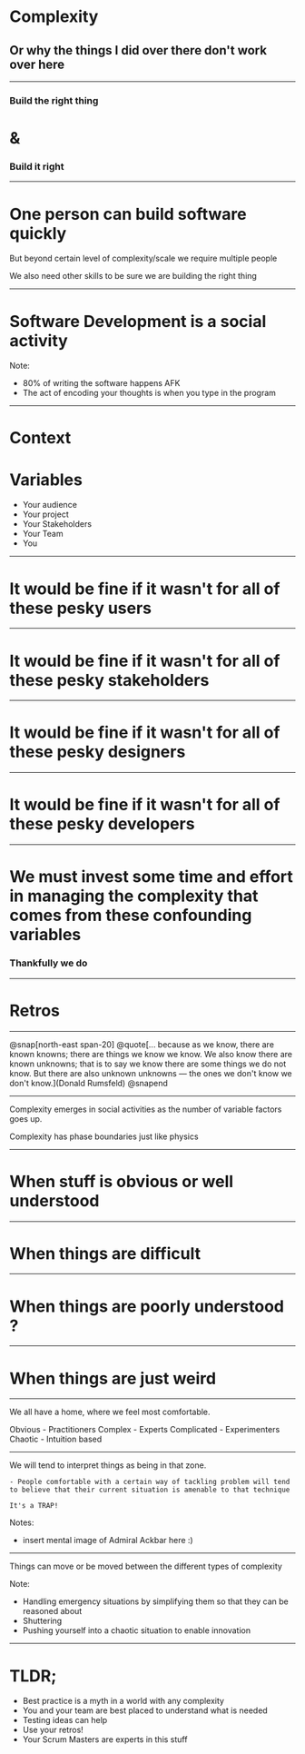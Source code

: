 
# Complexity
## Or why the things I did over there don't work over here

---

### Build the right thing 

# &

### Build it right

---
# One person can build software quickly

But beyond certain level of complexity/scale we require multiple people

We also need other skills to be sure we are building the right thing

---

# Software Development is a social activity

Note:
 - 80% of writing the software happens AFK
 - The act of encoding your thoughts is when you type in the program

---
# Context
# Variables
 - Your audience
 - Your project
 - Your Stakeholders
 - Your Team
 - You

---

# It would be fine if it wasn't for all of these pesky users

---

# It would be fine if it wasn't for all of these pesky stakeholders

---

# It would be fine if it wasn't for all of these pesky designers

---

# It would be fine if it wasn't for all of these pesky developers

---

# We must invest some time and effort in managing the complexity that comes from these confounding variables
### Thankfully we do

---

# Retros

---

@snap[north-east span-20]
@quote[... because as we know, there are known knowns; there are things we know we know. We also know there are known unknowns; that is to say we know there are some things we do not know. But there are also unknown unknowns — the ones we don't know we don't know.](Donald Rumsfeld)
@snapend

---

Complexity emerges in social activities as the number of variable factors goes up.

Complexity has phase boundaries just like physics

---

# When stuff is obvious or well understood

---

# When things are difficult

---

# When things are poorly understood ?

---

# When things are just weird

---

We all have a home, where we feel most comfortable.

Obvious - Practitioners
Complex - Experts
Complicated - Experimenters
Chaotic - Intuition based

---

We will tend to interpret things as being in that zone.

    - People comfortable with a certain way of tackling problem will tend to believe that their current situation is amenable to that technique

    It's a TRAP!

Notes:
 - insert mental image of Admiral Ackbar here :)
---

Things can move or be moved between the different types of complexity

Note:
  - Handling emergency situations by simplifying them so that they can be reasoned about 
  - Shuttering
  - Pushing yourself into a chaotic situation to enable innovation

---

# TLDR;
 - Best practice is a myth in a world with any complexity
 - You and your team are best placed to understand what is needed
 - Testing ideas can help
 - Use your retros!
 - Your Scrum Masters are experts in this stuff
